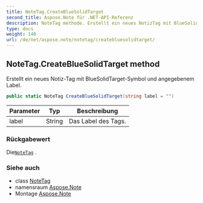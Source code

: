 ```yaml
---
title: NoteTag.CreateBlueSolidTarget
second_title: Aspose.Note für .NET-API-Referenz
description: NoteTag methode. Erstellt ein neues NotizTag mit BlueSolidTargetSymbol und angegebenem Label.
type: docs
weight: 140
url: /de/net/aspose.note/notetag/createbluesolidtarget/
---
```

## NoteTag.CreateBlueSolidTarget method

Erstellt ein neues Notiz-Tag mit BlueSolidTarget-Symbol und angegebenem Label.

```csharp
public static NoteTag CreateBlueSolidTarget(string label = "")
```

| Parameter | Typ | Beschreibung |
| --- | --- | --- |
| label | String | Das Label des Tags. |

### Rückgabewert

Die[`NoteTag`](../) .

### Siehe auch

* class [NoteTag](../)
* namensraum [Aspose.Note](../../notetag/)
* Montage [Aspose.Note](../../../)



